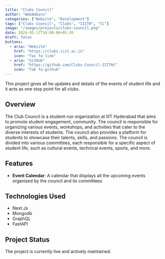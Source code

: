 ```yaml
---
title: "Clubs Council"
author: "WebAdmins"
categories: ["Website", "Development"]
tags: ["Clubs Council", "Clubs", "IIITH", "CC"]
image: "/images/projects/clubs-council.png"
date: 2024-05-17T10:00:00+05:30
draft: false
buttons:
  - aria: "Website"
    href: "https://clubs.iiit.ac.in"
    icon: "fas fa-link"
  - aria: "GitHub"
    href: "https://github.com/Clubs-Council-IIITH/"
    icon: "fab fa-github"
---
```


This project gives all he updates and details of the events of student life and it acts as one stop point for all clubs.

## Overview

The Club Council is a student-run organization at IIIT Hyderabad that aims to promote student engagement, community. The council is responsible for organizing various events, workshops, and activities that cater to the diverse interests of students. The council also provides a platform for students to showcase their talents, skills, and passions. The council is divided into various committees, each responsible for a specific aspect of student life, such as cultural events, technical events, sports, and more.

## Features

- **Event Calendar**: A calendar that displays all the upcoming events organized by the council and its committees

## Technologies Used

- Next.Js
- Mongodb
- GraphQL
- FastAPI

## Project Status

The project is currently live and actively maintained.
